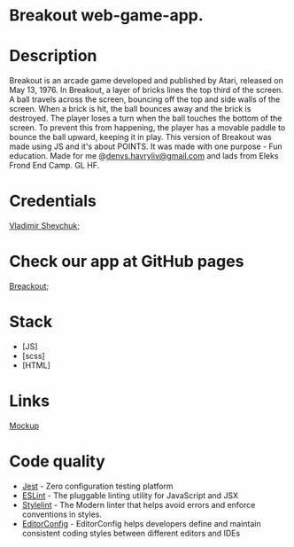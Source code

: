 # Breakout web-game-app.

# Description
Breakout is an arcade game developed and published by Atari, released on May 13, 1976. In Breakout, a layer of bricks lines the top third of the screen. A ball travels across the screen, bouncing off the top and side walls of the screen. When a brick is hit, the ball bounces away and the brick is destroyed. The player loses a turn when the ball touches the bottom of the screen. To prevent this from happening, the player has a movable paddle to bounce the ball upward, keeping it in play. This version of Breakout was made using JS and it's about POINTS. It was made with one purpose - Fun education. Made for me @denys.havryliv@gmail.com and lads from Eleks Frond End Camp. GL HF.

# Credentials
[Vladimir Shevchuk](https://github.com/dosandk/ "JS teacher/advicer");

# Check our app at GitHub pages
[Breackout](https://bivi325.github.io/Breakout/dist/);

# Stack
* [JS]
* [scss]
* [HTML]

# Links

[Mockup](https://wireframepro.mockflow.com/view/M52313b1f84d8fe5b2886c60fbbdcd94c1539600241686)


# Code quality

* [Jest](https://jestjs.io) - Zero configuration testing platform
* [ESLint](https://eslint.org/) - The pluggable linting utility for JavaScript and JSX
* [Stylelint](https://stylelint.io/) - The Modern linter that helps avoid errors and enforce conventions in styles.
* [EditorConfig](https://editorconfig.org/) - EditorConfig helps developers define and maintain consistent coding styles between different editors and IDEs
